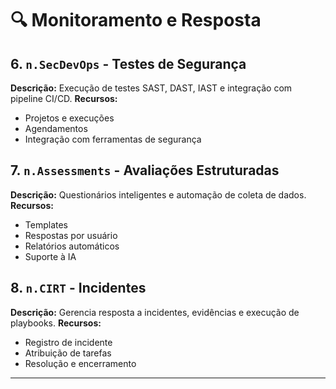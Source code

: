 # 🔍 Monitoramento e Resposta

## 6. `n.SecDevOps` - Testes de Segurança

**Descrição:** Execução de testes SAST, DAST, IAST e integração com pipeline CI/CD.
**Recursos:**
* Projetos e execuções
* Agendamentos
* Integração com ferramentas de segurança

## 7. `n.Assessments` - Avaliações Estruturadas

**Descrição:** Questionários inteligentes e automação de coleta de dados.
**Recursos:**
* Templates
* Respostas por usuário
* Relatórios automáticos
* Suporte à IA

## 8. `n.CIRT` - Incidentes

**Descrição:** Gerencia resposta a incidentes, evidências e execução de playbooks.
**Recursos:**
* Registro de incidente
* Atribuição de tarefas
* Resolução e encerramento

---
